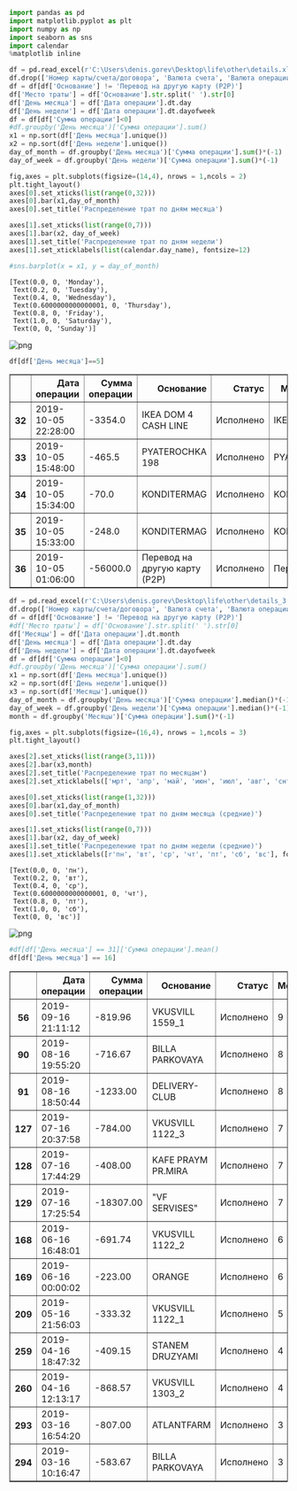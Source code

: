 

```python
import pandas as pd
import matplotlib.pyplot as plt
import numpy as np
import seaborn as sns
import calendar
%matplotlib inline
```


```python
df = pd.read_excel(r'C:\Users\denis.gorev\Desktop\life\other\details.xlsx',encoding='cp1251')
df.drop(['Номер карты/счета/договора', 'Валюта счета', 'Валюта операции', 'Сумма пересчитанная в валюту счета', 'Дата обработки'], axis = 1, inplace = True)
df = df[df['Основание'] != 'Перевод на другую карту (Р2Р)']
df['Место траты'] = df['Основание'].str.split(' ').str[0]
df['День месяца'] = df['Дата операции'].dt.day
df['День недели'] = df['Дата операции'].dt.dayofweek
df = df[df['Сумма операции']<0]
#df.groupby('День месяца')['Сумма операции'].sum()
x1 = np.sort(df['День месяца'].unique())
x2 = np.sort(df['День недели'].unique())
day_of_month = df.groupby('День месяца')['Сумма операции'].sum()*(-1)
day_of_week = df.groupby('День недели')['Сумма операции'].sum()*(-1)

fig,axes = plt.subplots(figsize=(14,4), nrows = 1,ncols = 2)
plt.tight_layout()
axes[0].set_xticks(list(range(0,32)))
axes[0].bar(x1,day_of_month)
axes[0].set_title('Распределение трат по дням месяца')

axes[1].set_xticks(list(range(0,7)))
axes[1].bar(x2, day_of_week)
axes[1].set_title('Распределение трат по дням недели')
axes[1].set_xticklabels(list(calendar.day_name), fontsize=12)

#sns.barplot(x = x1, y = day_of_month)

```




    [Text(0.0, 0, 'Monday'),
     Text(0.2, 0, 'Tuesday'),
     Text(0.4, 0, 'Wednesday'),
     Text(0.6000000000000001, 0, 'Thursday'),
     Text(0.8, 0, 'Friday'),
     Text(1.0, 0, 'Saturday'),
     Text(0, 0, 'Sunday')]




![png](output_1_1.png)



```python
df[df['День месяца']==5]
```




<div>
<style scoped>
    .dataframe tbody tr th:only-of-type {
        vertical-align: middle;
    }

    .dataframe tbody tr th {
        vertical-align: top;
    }

    .dataframe thead th {
        text-align: right;
    }
</style>
<table border="1" class="dataframe">
  <thead>
    <tr style="text-align: right;">
      <th></th>
      <th>Дата операции</th>
      <th>Сумма операции</th>
      <th>Основание</th>
      <th>Статус</th>
      <th>Место траты</th>
      <th>День месяца</th>
      <th>День недели</th>
    </tr>
  </thead>
  <tbody>
    <tr>
      <th>32</th>
      <td>2019-10-05 22:28:00</td>
      <td>-3354.0</td>
      <td>IKEA DOM 4 CASH LINE</td>
      <td>Исполнено</td>
      <td>IKEA</td>
      <td>5</td>
      <td>5</td>
    </tr>
    <tr>
      <th>33</th>
      <td>2019-10-05 15:48:00</td>
      <td>-465.5</td>
      <td>PYATEROCHKA 198</td>
      <td>Исполнено</td>
      <td>PYATEROCHKA</td>
      <td>5</td>
      <td>5</td>
    </tr>
    <tr>
      <th>34</th>
      <td>2019-10-05 15:34:00</td>
      <td>-70.0</td>
      <td>KONDITERMAG</td>
      <td>Исполнено</td>
      <td>KONDITERMAG</td>
      <td>5</td>
      <td>5</td>
    </tr>
    <tr>
      <th>35</th>
      <td>2019-10-05 15:33:00</td>
      <td>-248.0</td>
      <td>KONDITERMAG</td>
      <td>Исполнено</td>
      <td>KONDITERMAG</td>
      <td>5</td>
      <td>5</td>
    </tr>
    <tr>
      <th>36</th>
      <td>2019-10-05 01:06:00</td>
      <td>-56000.0</td>
      <td>Перевод на другую карту (Р2Р)</td>
      <td>Исполнено</td>
      <td>Перевод</td>
      <td>5</td>
      <td>5</td>
    </tr>
  </tbody>
</table>
</div>




```python
df = pd.read_excel(r'C:\Users\denis.gorev\Desktop\life\other\details_3.xlsx',encoding='cp1251')
df.drop(['Номер карты/счета/договора', 'Валюта счета', 'Валюта операции', 'Сумма пересчитанная в валюту счета', 'Дата обработки'], axis = 1, inplace = True)
df = df[df['Основание'] != 'Перевод на другую карту (Р2Р)']
#df['Место траты'] = df['Основание'].str.split(' ').str[0]
df['Месяцы'] = df['Дата операции'].dt.month
df['День месяца'] = df['Дата операции'].dt.day
df['День недели'] = df['Дата операции'].dt.dayofweek
df = df[df['Сумма операции']<0]
#df.groupby('День месяца')['Сумма операции'].sum()
x1 = np.sort(df['День месяца'].unique())
x2 = np.sort(df['День недели'].unique())
x3 = np.sort(df['Месяцы'].unique())
day_of_month = df.groupby('День месяца')['Сумма операции'].median()*(-1)
day_of_week = df.groupby('День недели')['Сумма операции'].median()*(-1)
month = df.groupby('Месяцы')['Сумма операции'].sum()*(-1)

fig,axes = plt.subplots(figsize=(16,4), nrows = 1,ncols = 3)
plt.tight_layout()

axes[2].set_xticks(list(range(3,11)))
axes[2].bar(x3,month)
axes[2].set_title('Распределение трат по месяцам')
axes[2].set_xticklabels(['мрт', 'апр', 'май', 'июн', 'июл', 'авг', 'снт', 'окт'], fontsize=12)

axes[0].set_xticks(list(range(1,32)))
axes[0].bar(x1,day_of_month)
axes[0].set_title('Распределение трат по дням месяца (средние)')

axes[1].set_xticks(list(range(0,7)))
axes[1].bar(x2, day_of_week)
axes[1].set_title('Распределение трат по дням недели (средние)')
axes[1].set_xticklabels([r'пн', 'вт', 'ср', 'чт', 'пт', 'cб', 'вс'], fontsize=12)
```




    [Text(0.0, 0, 'пн'),
     Text(0.2, 0, 'вт'),
     Text(0.4, 0, 'ср'),
     Text(0.6000000000000001, 0, 'чт'),
     Text(0.8, 0, 'пт'),
     Text(1.0, 0, 'cб'),
     Text(0, 0, 'вс')]




![png](output_3_1.png)



```python
#df[df['День месяца'] == 31]['Сумма операции'].mean()
df[df['День месяца'] == 16]
```




<div>
<style scoped>
    .dataframe tbody tr th:only-of-type {
        vertical-align: middle;
    }

    .dataframe tbody tr th {
        vertical-align: top;
    }

    .dataframe thead th {
        text-align: right;
    }
</style>
<table border="1" class="dataframe">
  <thead>
    <tr style="text-align: right;">
      <th></th>
      <th>Дата операции</th>
      <th>Сумма операции</th>
      <th>Основание</th>
      <th>Статус</th>
      <th>Месяцы</th>
      <th>День месяца</th>
      <th>День недели</th>
    </tr>
  </thead>
  <tbody>
    <tr>
      <th>56</th>
      <td>2019-09-16 21:11:12</td>
      <td>-819.96</td>
      <td>VKUSVILL 1559_1</td>
      <td>Исполнено</td>
      <td>9</td>
      <td>16</td>
      <td>0</td>
    </tr>
    <tr>
      <th>90</th>
      <td>2019-08-16 19:55:20</td>
      <td>-716.67</td>
      <td>BILLA PARKOVAYA</td>
      <td>Исполнено</td>
      <td>8</td>
      <td>16</td>
      <td>4</td>
    </tr>
    <tr>
      <th>91</th>
      <td>2019-08-16 18:50:44</td>
      <td>-1233.00</td>
      <td>DELIVERY-CLUB</td>
      <td>Исполнено</td>
      <td>8</td>
      <td>16</td>
      <td>4</td>
    </tr>
    <tr>
      <th>127</th>
      <td>2019-07-16 20:37:58</td>
      <td>-784.00</td>
      <td>VKUSVILL 1122_3</td>
      <td>Исполнено</td>
      <td>7</td>
      <td>16</td>
      <td>1</td>
    </tr>
    <tr>
      <th>128</th>
      <td>2019-07-16 17:44:29</td>
      <td>-408.00</td>
      <td>KAFE PRAYM PR.MIRA</td>
      <td>Исполнено</td>
      <td>7</td>
      <td>16</td>
      <td>1</td>
    </tr>
    <tr>
      <th>129</th>
      <td>2019-07-16 17:25:54</td>
      <td>-18307.00</td>
      <td>"VF SERVISES"</td>
      <td>Исполнено</td>
      <td>7</td>
      <td>16</td>
      <td>1</td>
    </tr>
    <tr>
      <th>168</th>
      <td>2019-06-16 16:48:01</td>
      <td>-691.74</td>
      <td>VKUSVILL 1122_2</td>
      <td>Исполнено</td>
      <td>6</td>
      <td>16</td>
      <td>6</td>
    </tr>
    <tr>
      <th>169</th>
      <td>2019-06-16 00:00:02</td>
      <td>-223.00</td>
      <td>ORANGE</td>
      <td>Исполнено</td>
      <td>6</td>
      <td>16</td>
      <td>6</td>
    </tr>
    <tr>
      <th>209</th>
      <td>2019-05-16 21:56:03</td>
      <td>-333.32</td>
      <td>VKUSVILL 1122_1</td>
      <td>Исполнено</td>
      <td>5</td>
      <td>16</td>
      <td>3</td>
    </tr>
    <tr>
      <th>259</th>
      <td>2019-04-16 18:47:32</td>
      <td>-409.15</td>
      <td>STANEM DRUZYAMI</td>
      <td>Исполнено</td>
      <td>4</td>
      <td>16</td>
      <td>1</td>
    </tr>
    <tr>
      <th>260</th>
      <td>2019-04-16 12:13:17</td>
      <td>-868.57</td>
      <td>VKUSVILL 1303_2</td>
      <td>Исполнено</td>
      <td>4</td>
      <td>16</td>
      <td>1</td>
    </tr>
    <tr>
      <th>293</th>
      <td>2019-03-16 16:54:20</td>
      <td>-807.00</td>
      <td>ATLANTFARM</td>
      <td>Исполнено</td>
      <td>3</td>
      <td>16</td>
      <td>5</td>
    </tr>
    <tr>
      <th>294</th>
      <td>2019-03-16 10:16:47</td>
      <td>-583.67</td>
      <td>BILLA PARKOVAYA</td>
      <td>Исполнено</td>
      <td>3</td>
      <td>16</td>
      <td>5</td>
    </tr>
  </tbody>
</table>
</div>


